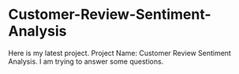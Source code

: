 # Customer-Review-Sentiment-Analysis
Here is my latest project. Project Name: Customer Review Sentiment Analysis. I am trying to answer some questions.
